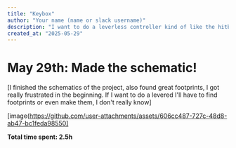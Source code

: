 ```yaml
---
title: "Keybox"
author: "Your name (name or slack username)"
description: "I want to do a leverless controller kind of like the hitbox!"
created_at: "2025-05-29"
---
```


# May 29th: Made the schematic!

[I finished the schematics of the project, also found great footprints, I got really frustrated in the beginning. If I want to do a levered I'll have to find footprints or even make them, I don't really know]

[image(https://github.com/user-attachments/assets/606cc487-727c-48d8-ab47-bc1feda98550]

**Total time spent: 2.5h**
